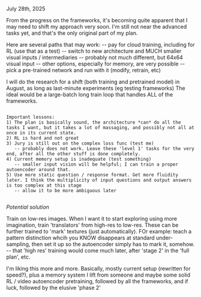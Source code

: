 July 28th, 2025

From the progress on the frameworks, it's becoming quite apparent that I may need to shift my approach very soon.
I'm still not near the advanced tasks yet, and that's the only original part of my plan.

Here are several paths that may work:
 -- pay for cloud training, including for RL (use that as a test)
 -- switch to new architecture and MUCH smaller visual inputs / intermediaries
    -- probably not much different, but 64x64 visual input
    -- other options, especially for memory, are very possible
 -- pick a pre-trained network and run with it (modify, retrain, etc)

I will do the research for a shift (both training and pretrained model) in August, as long as last-minute experiments (eg testing frameworks)
The ideal would be a large-batch long train loop that handles ALL of the frameworks.

~~~~~~~~

Important lessons:
1) The plan is basically sound, the architecture *can* do all the tasks I want, but it takes a lot of massaging, and possibly not all at once in its current state.
2) RL is hard and not great
3) Jury is still out on the complex loss func (test me)
   -- probably does not work. Leave these 'level 1' tasks for the very end, after all the other stuff is done completely.
4) Current memory setup is inadequate (test something)
   -- smaller input vision will be helpful; I can train a proper autoencoder around that.
5) Use more static question / response format. Get more fluidity later. I think the multiplicity of input questions and output answers is too complex at this stage
   -- allow it to be more ambiguous later


~~~~~~~~

*Potential solution*

Train on low-res images.
When I want it to start exploring using more imagination, train 'translators' from high-res to low-res.
These can be further trained to 'mark' textures (just automatically). FOr example: teach a pattern distinction whcih you KNOW disappears at standard under-sampling,
then set it up so the autoencoder simply has to mark it, somehow.
  -- that 'high res' training would come much later, after 'stage 2' in the 'full plan', etc.

I'm liking this more and more.
Basically, mostly current setup (rewritten for speed?), plus a memory system I lift from someone and maybe some solid RL / video autoencoder pretraining,
followed by all the frameworks, and if luck, followed by the elusive 'phase 2'

